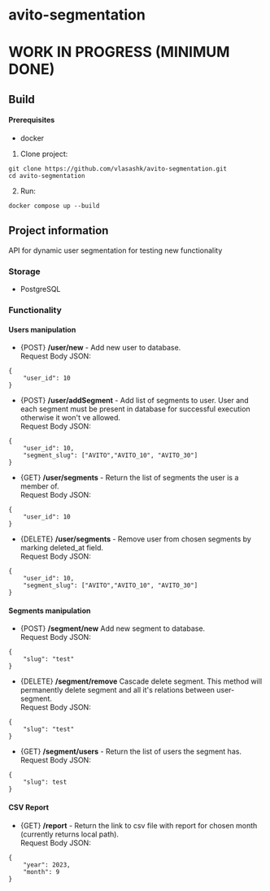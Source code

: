 # avito-segmentation
# WORK IN PROGRESS (MINIMUM DONE)

## Build
#### Prerequisites
- docker

1. Clone project:
```
git clone https://github.com/vlasashk/avito-segmentation.git
cd avito-segmentation
```
2. Run:
```
docker compose up --build
```
## Project information
API for dynamic user segmentation for testing new functionality
### Storage
- PostgreSQL
### Functionality
#### Users manipulation
- {POST} **/user/new** - Add new user to database.</br> Request Body JSON:
```
{
    "user_id": 10
}
```
- {POST} **/user/addSegment** - Add list of segments to user. 
User and each segment must be present in database for successful execution 
otherwise it won't ve allowed.</br> Request Body JSON:
```
{
    "user_id": 10,
    "segment_slug": ["AVITO","AVITO_10", "AVITO_30"]
}
```
- {GET} **/user/segments** - Return the list of segments the user is a member of.</br> Request Body JSON:
```
{
    "user_id": 10
}
```
- {DELETE} **/user/segments** - Remove user from chosen segments by marking deleted_at field.</br> Request Body JSON:
```
{
    "user_id": 10,
    "segment_slug": ["AVITO","AVITO_10", "AVITO_30"]
}
```

#### Segments manipulation
- {POST} **/segment/new** Add new segment to database.</br> Request Body JSON:
```
{
    "slug": "test"
}
```
- {DELETE} **/segment/remove**  Cascade delete segment. 
This method will permanently delete segment and all it's relations between user-segment.</br> Request Body JSON:
```
{
    "slug": "test"
}
```
- {GET} **/segment/users** - Return the list of users the segment has.</br> Request Body JSON:
```
{
    "slug": test
}
```
#### CSV Report
- {GET} **/report** - Return the link to csv file with report for chosen month (currently returns local path).</br> Request Body JSON:
```
{
    "year": 2023,
    "month": 9
}
```